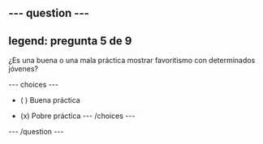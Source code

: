 --- question ---
---
legend: pregunta 5 de 9
---

¿Es una buena o una mala práctica mostrar favoritismo con determinados jóvenes?

--- choices ---
- ( ) Buena práctica

- (x) Pobre práctica --- /choices ---

--- /question ---
